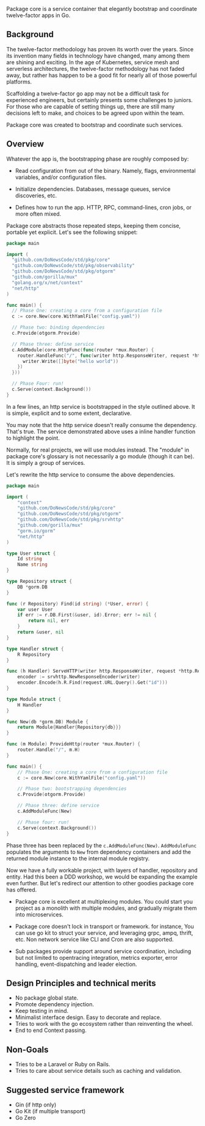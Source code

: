 Package core is a service container that elegantly bootstrap and coordinate
twelve-factor apps in Go.

## Background

The twelve-factor methodology has proven its worth over the years. Since its
invention many fields in technology have changed, many among them are shining
and exciting. In the age of Kubernetes, service mesh and serverless
architectures, the twelve-factor methodology has not faded away, but rather has
happen to be a good fit for nearly all of those powerful platforms.

Scaffolding a twelve-factor go app may not be a difficult task for experienced
engineers, but certainly presents some challenges to juniors. For those who are
capable of setting things up, there are still many decisions left to make, and choices
to be agreed upon within the team.

Package core was created to bootstrap and coordinate such services.

## Overview

Whatever the app is, the bootstrapping phase are roughly composed by:

- Read configuration from out of the binary. Namely, flags, environmental
  variables, and/or configuration files.

- Initialize dependencies. Databases, message queues, service discoveries, etc.

- Defines how to run the app. HTTP, RPC, command-lines, cron jobs, or more often mixed.

Package core abstracts those repeated steps, keeping them concise, portable yet explicit. 
Let's see the following snippet:

```go
package main

import (
  "github.com/DoNewsCode/std/pkg/core"
  "github.com/DoNewsCode/std/pkg/observability"
  "github.com/DoNewsCode/std/pkg/otgorm"
  "github.com/gorilla/mux"
  "golang.org/x/net/context"
  "net/http"
)

func main() {
  // Phase One: creating a core from a configuration file
  c := core.New(core.WithYamlFile("config.yaml"))

  // Phase two: binding dependencies
  c.Provide(otgorm.Provide)

  // Phase three: define service
  c.AddModule(core.HttpFunc(func(router *mux.Router) {
    router.HandleFunc("/", func(writer http.ResponseWriter, request *http.Request) {
      writer.Write([]byte("hello world"))
    })
  }))

  // Phase Four: run!
  c.Serve(context.Background())
}

```

In a few lines, an http service is bootstrapped in the style outlined above.
It is simple, explicit and to some extent, declarative.

You may note that the http service doesn't really consume the dependency.
That's true. The service demonstrated above uses a inline handler function to highlight the point.

Normally, for real projects, we will use modules instead. 
The "module" in package core's glossary is not necessarily a go module (though it can be). It is simply a group of services.

Let's rewrite the http service to consume the above dependencies.


```go
package main

import (
	"context"
	"github.com/DoNewsCode/std/pkg/core"
	"github.com/DoNewsCode/std/pkg/otgorm"
	"github.com/DoNewsCode/std/pkg/srvhttp"
	"github.com/gorilla/mux"
	"gorm.io/gorm"
	"net/http"
)

type User struct {
	Id string
	Name string
}

type Repository struct {
	DB *gorm.DB
}

func (r Repository) Find(id string) (*User, error) {
	var user User
	if err := r.DB.First(&user, id).Error; err != nil {
		return nil, err
	}
	return &user, nil
}

type Handler struct {
	R Repository
}

func (h Handler) ServeHTTP(writer http.ResponseWriter, request *http.Request) {
	encoder := srvhttp.NewResponseEncoder(writer)
	encoder.Encode(h.R.Find(request.URL.Query().Get("id")))
}

type Module struct {
	H Handler
}

func New(db *gorm.DB) Module {
	return Module{Handler{Repository{db}}}
}

func (m Module) ProvideHttp(router *mux.Router) {
	router.Handle("/", m.H)
}

func main() {
	// Phase One: creating a core from a configuration file
	c := core.New(core.WithYamlFile("config.yaml"))

	// Phase two: bootstrapping dependencies
	c.Provide(otgorm.Provide)

	// Phase three: define service
	c.AddModuleFunc(New)

	// Phase four: run!
	c.Serve(context.Background())
}
```

Phase three has been replaced by the `c.AddModuleFunc(New)`. `AddModuleFunc` populates the arguments to `New` from dependency containers
and add the returned module instance to the internal module registry.

Now we have a fully workable project, with layers of handler, repository and entity. 
Had this been a DDD workshop, we would be expanding the example even further. But let's redirect our attention to other goodies package core has offered.

- Package core is excellent at multiplexing modules. 
  You could start you project as a monolith with multiple modules, and gradually migrate them into microservices.

- Package core doesn't lock in transport or framework.
  for instance, You can use go kit to struct your service, and leveraging grpc, ampq, thrift, etc. Non network service like CLI and Cron are also supported.

- Sub packages provide support around service coordination, including but not limited to opentracing integration, metrics exporter, error handling, event-dispatching and leader election.

## Design Principles and technical merits

- No package global state.
- Promote dependency injection.
- Keep testing in mind.
- Minimalist interface design. Easy to decorate and replace.
- Tries to work with the go ecosystem rather than reinventing the wheel.
- End to end Context passing.

## Non-Goals

- Tries to be a Laravel or Ruby on Rails.
- Tries to care about service details such as caching and validation.

## Suggested service framework
- Gin (if http only)
- Go Kit (if multiple transport)
- Go Zero



